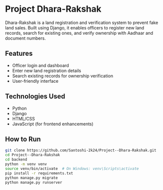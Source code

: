 # Project Dhara-Rakshak

Dhara-Rakshak is a land registration and verification system to prevent fake land sales. Built using Django, it enables officers to register new land records, search for existing ones, and verify ownership with Aadhaar and document numbers.

## Features
- Officer login and dashboard
- Enter new land registration details
- Search existing records for ownership verification
- User-friendly interface

## Technologies Used
- Python
- Django
- HTML/CSS
- JavaScript (for frontend enhancements)

## How to Run
```bash
git clone https://github.com/Santoshi-2k24/Project--Dhara-Rakshak.git
cd Project--Dhara-Rakshak
cd backend
python -m venv venv
source venv/bin/activate  # On Windows: venv\Scripts\activate
pip install -r requirements.txt
python manage.py migrate
python manage.py runserver
